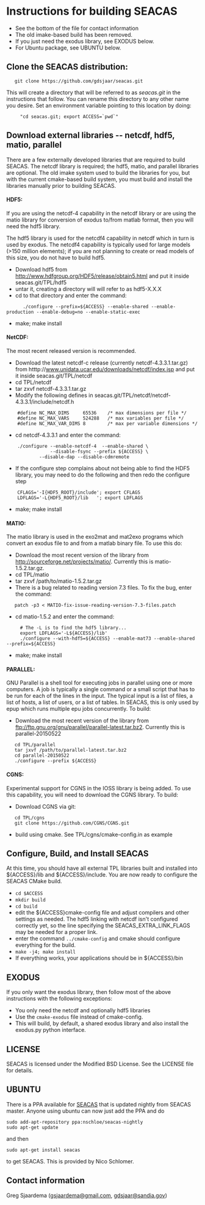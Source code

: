 # Instructions for building SEACAS
 * See the bottom of the file for contact information
 * The old imake-based build has been removed.
 * If you just need the exodus library, see EXODUS below.
 * For Ubuntu package, see UBUNTU below.

## Clone the SEACAS distribution:
```
   git clone https://github.com/gdsjaar/seacas.git
```
This will create a directory that will be referred to as _seacas.git_ in
the instructions that follow. You can rename this directory to any
other name you desire. Set an environment variable pointing to this
location by doing:

```
     "cd seacas.git; export ACCESS=`pwd`"
```
## Download external libraries -- netcdf, hdf5, matio, parallel
There are a few externally developed libraries that are required to
build SEACAS.  The netcdf library is required; the hdf5, matio, and
parallel libraries are optional.  The old imake system used to build
the libraries for you, but with the current cmake-based build system,
you must build and install the libraries manually prior to building
SEACAS.


#### HDF5: 
If you are using the netcdf-4 capability in the netcdf library or are using the matio library for conversion of exodus to/from matlab format, then you will need the hdf5 library. 

The hdf5 library is used for the netcdf4 capability in netcdf which in
turn is used by exodus.  The netcdf4 capability is typically used for
large models (>150 million elements); if you are not planning to
create or read models of this size, you do not have to build hdf5. 

   * Download hdf5 from http://www.hdfgroup.org/HDF5/release/obtain5.html and put it inside seacas.git/TPL/hdf5
   * untar it, creating a directory will will refer to as hdf5-X.X.X
   * cd to that directory and enter the command:

```
      ./configure --prefix=${ACCESS} --enable-shared --enable-production --enable-debug=no --enable-static-exec
```
   * make; make install

#### NetCDF:
The most recent released version is recommended. 

 * Download the latest netcdf-c release (currently netcdf-4.3.3.1.tar.gz) from htttp://www.unidata.ucar.edu/downloads/netcdf/index.jsp and put it inside seacas.git/TPL/netcdf
 * cd TPL/netcdf
 * tar zxvf netcdf-4.3.3.1.tar.gz
 * Modify the following defines in seacas.git/TPL/netcdf/netcdf-4.3.3.1/include/netcdf.h

```
	#define NC_MAX_DIMS     65536    /* max dimensions per file */
	#define NC_MAX_VARS     524288   /* max variables per file */
	#define NC_MAX_VAR_DIMS 8        /* max per variable dimensions */
```

 * cd netcdf-4.3.3.1 and enter the command:

```
	./configure --enable-netcdf-4  --enable-shared \
	            --disable-fsync --prefix ${ACCESS} \
		    --disable-dap --disable-cdmremote
```

 * If the configure step complains about not being able to find the
   HDF5 library, you may need to do the following and then redo the
   configure step
```
	CFLAGS='-I{HDF5_ROOT}/include'; export CFLAGS
	LDFLAGS='-L{HDF5_ROOT}/lib   '; export LDFLAGS
```

 * make; make install

#### MATIO:
The matio library is used in the exo2mat and mat2exo programs which convert an exodus file to and from a matlab binary file.  To use this do:

 * Download the most recent version of the library from http://sourceforge.net/projects/matio/. Currently this is matio-1.5.2.tar.gz. 
 * cd TPL/matio
 * tar zxvf /path/to/matio-1.5.2.tar.gz
 * There is a bug related to reading version 7.3 files.  To fix the
bug, enter the command:

```
   patch -p3 < MATIO-fix-issue-reading-version-7.3-files.patch
```

 * cd matio-1.5.2 and enter the command:

```
     # The -L is to find the hdf5 library...
     export LDFLAGS='-L${ACCESS}/lib'
     ./configure --with-hdf5=${ACCESS} --enable-mat73 --enable-shared --prefix=${ACCESS}
```
 * make; make install

#### PARALLEL: 
GNU Parallel is a shell tool for executing jobs in parallel using one or more computers. A job is typically a single command or a small script that has to be run for each of the lines in the input. The typical input is a list of files, a list of hosts, a list of users, or a list of tables.  In SEACAS, this is only used by epup which runs multiple epu jobs concurrently.  To build:

   * Download the most recent version of the library from ftp://ftp.gnu.org/gnu/parallel/parallel-latest.tar.bz2. Currently this is parallel-20150522

```
   cd TPL/parallel
   tar jxvf /path/to/parallel-latest.tar.bz2
   cd parallel-20150522
   ./configure --prefix ${ACCESS}
```
#### CGNS:
Experimental support for CGNS in the IOSS library is being added.  To use this capability, you will need to download the CGNS library.  To build:

   * Download CGNS via git:

```
   cd TPL/cgns
   git clone https://github.com/CGNS/CGNS.git
```
   * build using cmake.  See TPL/cgns/cmake-config.in as example

## Configure, Build, and Install SEACAS
At this time, you should have all external TPL libraries built and
installed into ${ACCESS}/lib and ${ACCESS}/include. You are now ready
to configure the SEACAS CMake build.

   * `cd $ACCESS`
   * `mkdir build`
   * `cd build`
   * edit the ${ACCESS}cmake-config file and adjust compilers and
     other settings as needed. The hdf5 linking with netcdf isn't
configured correctly yet, so the line specifying the
SEACAS_EXTRA_LINK_FLAGS may be needed for a proper link.
   * enter the command `../cmake-config` and cmake should configure
everything for the build.
   * `make -j4; make install`
   * If everything works, your applications should be in ${ACCESS}/bin

## EXODUS
If you only want the exodus library, then follow most of the above
instructions with the following exceptions:
  * You only need the netcdf and optionally hdf5 libraries
  * Use the `cmake-exodus` file instead of cmake-config.
  * This will build, by default, a shared exodus library and also
install the exodus.py python interface.

## LICENSE

SEACAS is licensed under the Modified BSD License.  See the LICENSE 
file for details.

## UBUNTU
There is a PPA available for [SEACAS](https://launchpad.net/~nschloe/+archive/ubuntu/seacas-nightly/+packages) that is updated nightly from SEACAS master. Anyone using ubuntu can now just add the PPA and do

```
sudo add-apt-repository ppa:nschloe/seacas-nightly
sudo apt-get update
```
and then

```
sudo apt-get install seacas
```
to get SEACAS.  This is provided by Nico Schlomer.

## Contact information

 Greg Sjaardema  (gsjaardema@gmail.com,  gdsjaar@sandia.gov)
      
